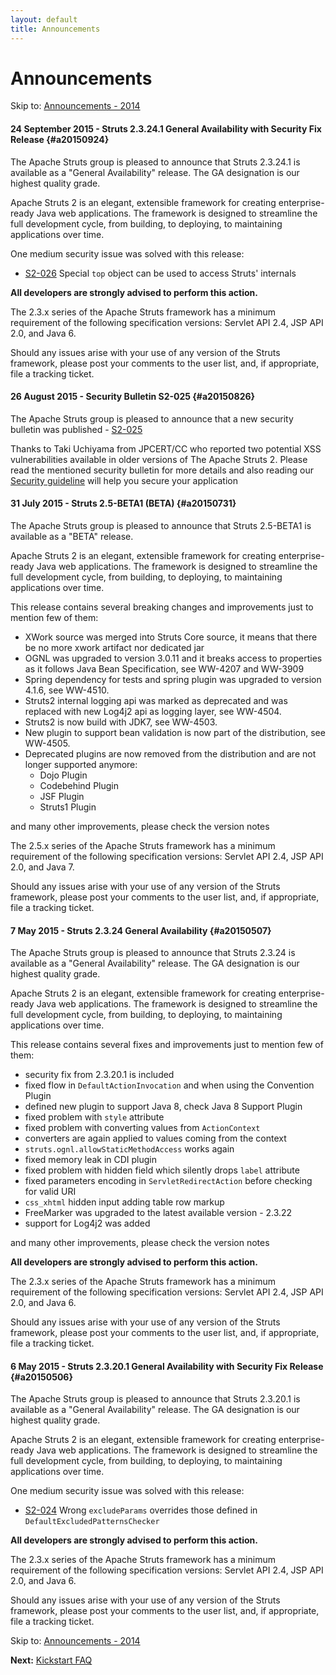 ```yaml
---
layout: default
title: Announcements
---
```

# Announcements

<p class="pull-right">
  Skip to: <a href="announce-2014.html">Announcements - 2014</a>
</p>

#### 24 September 2015 - Struts 2.3.24.1 General Availability with Security Fix Release {#a20150924}

The Apache Struts group is pleased to announce that Struts 2.3.24.1 is available as a "General Availability"
release. The GA designation is our highest quality grade.

Apache Struts 2 is an elegant, extensible framework for creating enterprise-ready Java web applications.
The framework is designed to streamline the full development cycle, from building, to deploying,
to maintaining applications over time.

One medium security issue was solved with this release:

  - [S2-026](/docs/s2-026.html)
    Special `top` object can be used to access Struts' internals

**All developers are strongly advised to perform this action.**

The 2.3.x series of the Apache Struts framework has a minimum requirement of the following specification versions:
Servlet API 2.4, JSP API 2.0, and Java 6.

Should any issues arise with your use of any version of the Struts framework,
please post your comments to the user list, and, if appropriate, file a tracking ticket.

#### 26 August 2015 - Security Bulletin S2-025 {#a20150826}

The Apache Struts group is pleased to announce that a new security bulletin was published - 
[S2-025](/docs/s2-025.html)

Thanks to Taki Uchiyama from JPCERT/CC who reported two potential XSS vulnerabilities available 
in older versions of The Apache Struts 2. Please read the mentioned security bulletin for more details
and also reading our [Security guideline](/docs/security.html) will help you secure your application 

#### 31 July 2015 - Struts 2.5-BETA1 (BETA) {#a20150731}

The Apache Struts group is pleased to announce that Struts 2.5-BETA1 is available as a "BETA"
release.

Apache Struts 2 is an elegant, extensible framework for creating enterprise-ready Java web applications.
The framework is designed to streamline the full development cycle, from building, to deploying,
to maintaining applications over time.

This release contains several breaking changes and improvements just to mention few of them:

 - XWork source was merged into Struts Core source, it means that there be no more xwork artifact nor dedicated jar
 - OGNL was upgraded to version 3.0.11 and it breaks access to properties as it follows Java Bean Specification, see WW-4207 and WW-3909
 - Spring dependency for tests and spring plugin was upgraded to version 4.1.6, see WW-4510.
 - Struts2 internal logging api was marked as deprecated and was replaced with new Log4j2 api as logging layer, see WW-4504.
 - Struts2 is now build with JDK7, see WW-4503.
 - New plugin to support bean validation is now part of the distribution, see WW-4505.
 - Deprecated plugins are now removed from the distribution and are not longer supported anymore:
   - Dojo Plugin
   - Codebehind Plugin
   - JSF Plugin
   - Struts1 Plugin

and many other improvements, please check the version notes

The 2.5.x series of the Apache Struts framework has a minimum requirement of the following specification versions:
Servlet API 2.4, JSP API 2.0, and Java 7.

Should any issues arise with your use of any version of the Struts framework,
please post your comments to the user list, and, if appropriate, file a tracking ticket.

#### 7 May 2015 - Struts 2.3.24 General Availability {#a20150507}

The Apache Struts group is pleased to announce that Struts 2.3.24 is available as a "General Availability"
release. The GA designation is our highest quality grade.

Apache Struts 2 is an elegant, extensible framework for creating enterprise-ready Java web applications.
The framework is designed to streamline the full development cycle, from building, to deploying,
to maintaining applications over time.

This release contains several fixes and improvements just to mention few of them:

 - security fix from 2.3.20.1 is included
 - fixed flow in `DefaultActionInvocation` and when using the Convention Plugin
 - defined new plugin to support Java 8, check Java 8 Support Plugin
 - fixed problem with `style` attribute
 - fixed problem with converting values from `ActionContext`
 - converters are again applied to values coming from the context
 - `struts.ognl.allowStaticMethodAccess` works again
 - fixed memory leak in CDI plugin
 - fixed problem with hidden field which silently drops `label` attribute
 - fixed parameters encoding in `ServletRedirectAction` before checking for valid URI
 - `css_xhtml` hidden input adding table row markup
 - FreeMarker was upgraded to the latest available version - 2.3.22
 - support for Log4j2 was added

and many other improvements, please check the version notes

**All developers are strongly advised to perform this action.**

The 2.3.x series of the Apache Struts framework has a minimum requirement of the following specification versions:
Servlet API 2.4, JSP API 2.0, and Java 6.

Should any issues arise with your use of any version of the Struts framework,
please post your comments to the user list, and, if appropriate, file a tracking ticket.

#### 6 May 2015 - Struts 2.3.20.1 General Availability with Security Fix Release {#a20150506}

The Apache Struts group is pleased to announce that Struts 2.3.20.1 is available as a "General Availability"
release. The GA designation is our highest quality grade.

Apache Struts 2 is an elegant, extensible framework for creating enterprise-ready Java web applications.
The framework is designed to streamline the full development cycle, from building, to deploying,
to maintaining applications over time.

One medium security issue was solved with this release:

  - [S2-024](/docs/s2-024.html)
    Wrong `excludeParams` overrides those defined in `DefaultExcludedPatternsChecker`

**All developers are strongly advised to perform this action.**

The 2.3.x series of the Apache Struts framework has a minimum requirement of the following specification versions:
Servlet API 2.4, JSP API 2.0, and Java 6.

Should any issues arise with your use of any version of the Struts framework,
please post your comments to the user list, and, if appropriate, file a tracking ticket.

<p class="pull-right">
  Skip to: <a href="announce-2014.html">Announcements - 2014</a>
</p>

<p class="pull-left">
  <strong>Next:</strong>
  <a href="kickstart.html">Kickstart FAQ</a>
</p>
